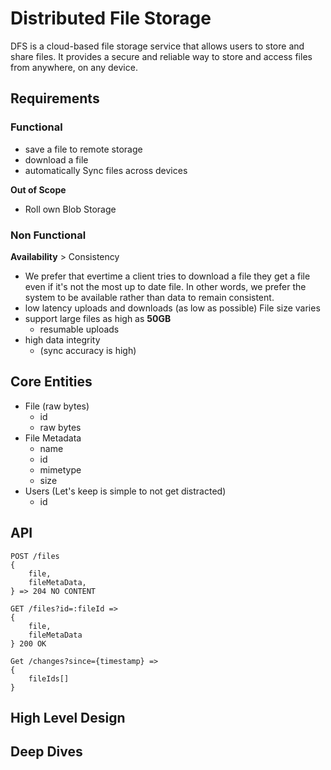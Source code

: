 # Distributed File Storage
DFS is a cloud-based file storage service that allows users to store and share files.
It provides a secure and reliable way to store and access files from anywhere, on any device.

## Requirements
### Functional
- save a file to remote storage
- download a file
- automatically Sync files across devices

**Out of Scope**
- Roll own Blob Storage

### Non Functional
**Availability** > Consistency
- We prefer that evertime a client tries to download a file they get a file even if it's not the most up to date file. In other words, we prefer the system to be available rather than data to remain consistent. 
- low latency uploads and downloads (as low as possible) File size varies
- support large files as high as **50GB**
    - resumable uploads
- high data integrity
    - (sync accuracy is high)


## Core Entities
- File (raw bytes)
    - id
    - raw bytes
- File Metadata
    - name
    - id
    - mimetype
    - size
- Users (Let's keep is simple to not get distracted)
    - id 


## API
```
POST /files
{
    file,
    fileMetaData,
} => 204 NO CONTENT

GET /files?id=:fileId =>
{
    file,
    fileMetaData
} 200 OK

Get /changes?since={timestamp} =>
{
    fileIds[]
}
```

## High Level Design



## Deep Dives
